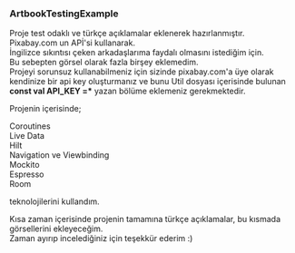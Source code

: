 ### ArtbookTestingExample
<p>
Proje test odaklı ve türkçe açıklamalar eklenerek hazırlanmıştır. <br>
Pixabay.com un APİ'si kullanarak. <br>
İngilizce sıkıntısı çeken arkadaşlarıma faydalı olmasını istediğim için.  <br>
Bu sebepten görsel olarak fazla birşey eklemedim. <br>
Projeyi sorunsuz kullanabilmeniz için sizinde pixabay.com'a üye olarak kendinize bir api key oluşturmanız ve bunu Util dosyası içerisinde bulunan <strong>const val API_KEY =*</strong> yazan bölüme eklemeniz gerekmektedir.  <br>
  

  
<p>
Projenin içerisinde;

<p>
Coroutines <br>
Live Data <br>
Hilt <br>
Navigation ve Viewbinding <br>
Mockito <br>
Espresso <br>
Room <br>
<p>
teknolojilerini kullandım.  <br>
  
 Kısa zaman içerisinde projenin tamamına türkçe açıklamalar, bu kısmada görsellerini ekleyeceğim.  <br>
 Zaman ayırıp incelediğiniz için teşekkür ederim :)
